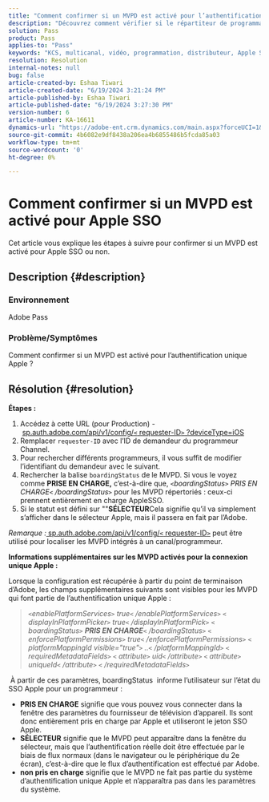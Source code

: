```yaml
---
title: "Comment confirmer si un MVPD est activé pour l’authentification unique Apple"
description: "Découvrez comment vérifier si le répartiteur de programmation vidéo multicanal est activé pour Apple SSO."
solution: Pass
product: Pass
applies-to: "Pass"
keywords: "KCS, multicanal, vidéo, programmation, distributeur, Apple SSO, MVPD, fan, sélecteur"
resolution: Resolution
internal-notes: null
bug: false
article-created-by: Eshaa Tiwari
article-created-date: "6/19/2024 3:21:24 PM"
article-published-by: Eshaa Tiwari
article-published-date: "6/19/2024 3:27:30 PM"
version-number: 6
article-number: KA-16611
dynamics-url: "https://adobe-ent.crm.dynamics.com/main.aspx?forceUCI=1&pagetype=entityrecord&etn=knowledgearticle&id=f733c591-4f2e-ef11-840a-6045bd029b18"
source-git-commit: 4b6082e9df8438a206ea4b6855486b5fcda85a03
workflow-type: tm+mt
source-wordcount: '0'
ht-degree: 0%

---
```


# Comment confirmer si un MVPD est activé pour Apple SSO


Cet article vous explique les étapes à suivre pour confirmer si un MVPD est activé pour Apple SSO ou non.

## Description {#description}


### <b>Environnement</b>

Adobe Pass

### <b>Problème/Symptômes</b>

Comment confirmer si un MVPD est activé pour l’authentification unique Apple ?


## Résolution {#resolution}

<b>Étapes :</b>
1. Accédez à cette URL (pour Production) - [sp.auth.adobe.com/api/v1/config/`<` requester-ID`>` ?deviceType=iOS](http://sp.auth.adobe.com/api/v1/config/ABC?deviceType=iOS)
2. Remplacer `requester-ID` avec l’ID de demandeur du programmeur Channel\.
3. Pour rechercher différents programmeurs, il vous suffit de modifier l’identifiant du demandeur avec le suivant.
4. Rechercher la balise `boardingStatus` de<b> </b>le MVPD. Si vous le voyez comme <b>PRISE EN CHARGE,</b> c’est-à-dire que, *`<`boardingStatus`>` PRIS EN CHARGE`<` /boardingStatus`>`* pour les MVPD répertoriés : ceux-ci prennent entièrement en charge AppleSSO.
5. Si le statut est défini sur &quot;&quot;<b>SÉLECTEUR</b>Cela signifie qu’il va simplement s’afficher dans le sélecteur Apple, mais il passera en fait par l’Adobe.


*Remarque :*[ sp.auth.adobe.com/api/v1/config/`<` requester-ID`>`](http://sp.auth.adobe.com/api/v1/config/ABC?deviceType=iOS) peut être utilisé pour localiser les MVPD intégrés à un canal/programmeur.

<b>Informations supplémentaires sur les MVPD activés pour la connexion unique Apple :</b>

Lorsque la configuration est récupérée à partir du point de terminaison d’Adobe, les champs supplémentaires suivants sont visibles pour les MVPD qui font partie de l’authentification unique Apple :


> *`<`enablePlatformServices`>` true`<` /enablePlatformServices`>`
> `<` displayInPlatformPicker`>` true`<` /displayInPlatformPick`>`
> `<` boardingStatus`>` <b>PRIS EN CHARGE</b>`<` /boardingStatus`>`
> `<` enforcePlatformPermissions`>` true`<` /enforcePlatformPermissions`>`
> `<` platformMappingId visible=&quot;true&quot;`>` ..`<` /platformMappingId`>`
> `<` requiredMetadataFields`>`
> `<` attribute`>` uid`<` /attribute`>`
> `<` attribute`>` uniqueId`<` /attribute`>`
> `<` /requiredMetadataFields`>`*


&#x200B; À partir de ces paramètres, boardingStatus &#x200B; informe l’utilisateur sur l’état du SSO Apple pour un programmeur :

- <b>PRIS EN CHARGE</b>&#x200B; signifie que vous pouvez vous connecter dans la fenêtre des paramètres du fournisseur de télévision d’appareil. Ils sont donc entièrement pris en charge par Apple et utiliseront le jeton SSO Apple.
- <b>SÉLECTEUR</b>&#x200B; signifie que le MVPD peut apparaître dans la fenêtre du sélecteur, mais que l’authentification réelle doit être effectuée par le biais de flux normaux (dans le navigateur ou le périphérique du 2e écran), c’est-à-dire que le flux d’authentification est effectué par Adobe.
- <b>non pris en charge</b>&#x200B; signifie que le MVPD ne fait pas partie du système d’authentification unique Apple et n’apparaîtra pas dans les paramètres du système.



